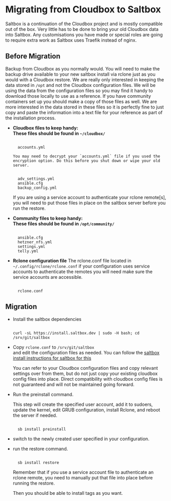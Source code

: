 # Migrating from Cloudbox to Saltbox

Saltbox is a continuation of the Cloudbox project and is mostly compatible out of the box. Very little has to be done to bring your old Cloudbox data into Saltbox. Any customisations you have made or special roles are going to require extra work as Saltbox uses Traefik instead of nginx.

## Before Migration

Backup from Cloudbox as you normally would. You will need to make the backup drive available to your new saltbox install via rclone just as you would with a Cloudbox restore. We are really only interested in keeping the data stored in `/opt` and not the Cloudbox configuration files. We will be using the data from the configuration files so you may find it handy to download those locally to use as a reference. If you have community containers set up you should make a copy of those files as well. We are more interested in the data stored in these files so it is perfectly fine to just copy and paste the information into a text file for your reference as part of the installation process.

-  **Cloudbox files to keep handy: <br />**
    **These files should be found in `~/cloudbox/`**

    ``` { .yaml }

      accounts.yml

    ```

       You may need to decrypt your `accounts.yml` file if you used the encryption option. Do this before you shut down or wipe your old server.

    ``` { .yaml }

      adv_settings.yml
      ansible.cfg
      backup_config.yml

    ```

    If you are using a service account to authenticate your rclone remote[s], you will need to put those files in place on the saltbox server before you run the restore.

- **Community files to keep handy: <br />**
  **These files should be found in `/opt/community/`**

    ``` { .yaml }

      ansible.cfg
      hetzner_nfs.yml
      settings.yml
      telly.yml

    ```

- **Rclone configuration file**
    The rclone.conf file located in `~/.config/rclone/rclone.conf` if your configuration uses service accounts to authenticate the remotes you will need make sure the service accounts are accessible. <br />

    ``` { .yaml }

      rclone.conf

    ```

## Migration

- Install the saltbox dependencies <br />

    ``` { .shell }

    curl -sL https://install.saltbox.dev | sudo -H bash; cd /srv/git/saltbox

    ```

- Copy `rclone.conf` to `/srv/git/saltbox` <Br/> and edit the configuration files as needed. You can follow the [saltbox install instructions for saltbox for this](../../saltbox/install/install.md)<Br/>

  You can refer to your Cloudbox configuration files and copy relevant settings over from them, but do not just copy your existing cloudbox config files into place.  Direct compatibility with cloudbox config files is not guaranteed and will not be maintained going forward.

- Run the preinstall command.

  This step will create the specified user account, add it to sudoers, update the kernel, edit GRUB configuration, install Rclone, and reboot the server if needed. <br />

    ``` { .shell }

      sb install preinstall

    ```

- switch to the newly created user specified in your configuration. <br />

- run the restore command. <br />

    ``` { .shell }

      sb install restore

    ```

    Remember that if you use a service account file to authenticate an rclone remote, you need to manually put that file into place before running the restore.

    Then you should be able to install tags as you want.
